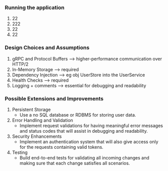 <h3> Running the application </h3>

1. 22
2. 222
3. 22
4. 22

<h3> Design Choices and Assumptions </h3>

1. gRPC and Protocol Buffers -->  higher-performance communication over HTTP/2 
2. In-Memory Storage --> required 
3. Dependency Injection --> eg obj UserStore into the UserService 
4. Health Checks --> required 
5. Logging + comments --> essential for debugging and readability

<h3>Possible Extensions and Improvements</h3>

1. Persistent Storage
    - Use a no SQL database or RDBMS for storing user data.
2. Error Handling and Validation
    - Implement request validations for having meaningful error messages and status codes that will assist in debugging and readability.   
3. Security Enhancements
    - Implement an authentication system that will also give access only for the requests containing valid tokens.
4. Testing
   - Build end-to-end tests for validating all incoming changes and making sure that each change satisfies all scenarios. 